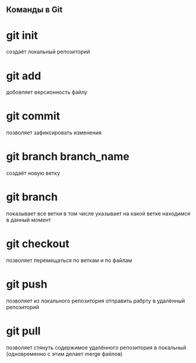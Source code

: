 ## Команды в Git

# git init
  создаёт локальный репозиторий

# git add 
  добовляет версионность файлу

# git commit
  позволяет зафиксировать изменения

# git branch branch_name
  создаёт новую ветку

# git branch 
  показывает все ветки в том числе указывает на какой ветке находимся в данный момент

# git checkout
  позволяет перемещаться по веткам и по файлам

# git push
  позволяет из локального репозитория отправить рабрту в удалённый репозиторий

# git pull
  позволяет стянуть содержимое удалённого репозитория в локальный (одновременно с этим делает merge файлов) 